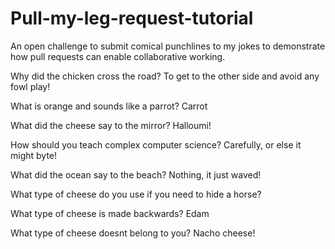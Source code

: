 # Pull-my-leg-request-tutorial
An open challenge to submit comical punchlines to my jokes to demonstrate how pull requests can enable collaborative working.

Why did the chicken cross the road?
To get to the other side and avoid any fowl play!

What is orange and sounds like a parrot?
Carrot

What did the cheese say to the mirror?
Halloumi!

How should you teach complex computer science?
Carefully, or else it might byte!

What did the ocean say to the beach?
Nothing, it just waved!

What type of cheese do you use if you need to hide a horse?

What type of cheese is made backwards?
Edam

What type of cheese doesnt belong to you?
Nacho cheese!
